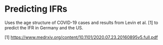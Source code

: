 # Predicting IFRs

Uses the age structure of COVID-19 cases and results from Levin et al. [1] to predict the IFR in Germany and the US.

[1] https://www.medrxiv.org/content/10.1101/2020.07.23.20160895v5.full.pdf